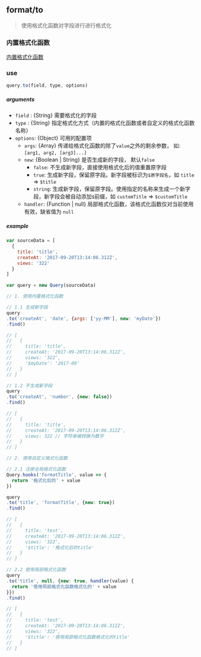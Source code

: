 ## format/to
> 使用格式化函数对字段进行进行格式化

### 内置格式化函数
[内置格式化函数](https://github.com/S-mohan/query/blob/master/docs/hooks.md)

### use
```javascript
query.to(field, type, options)
```
##### arguments
- `field` : {String} 需要格式化的字段
- `type`  : {String} 指定格式化方式（内置的格式化函数或者自定义的格式化函数名称）
- `options`: {Object} 可用的配置项
  - `args`: {Array} 传递给格式化函数的除了`value`之外的剩余参数， 如: `[arg1, arg2, [arg3]...]`
  - `new`: {Boolean | String} 是否生成新的字段， 默认`false`
     - `false`: 不生成新字段，直接使用格式化后的值重置原字段
     - `true`: 生成新字段，保留原字段。新字段被标识为`$原字段名`，如 `title` => `$title`
     - `string`: 生成新字段，保留原字段。使用指定的名称来生成一个新字段，新字段会被自动添加`$`前缀，如 `customTitle` => `$customTitle`
  - `handler`: {Function | null} 局部格式化函数，该格式化函数仅对当前使用有效，缺省值为 `null`

##### example

```javascript
var sourceData = [
  {
    title: 'title',
    createAt: '2017-09-20T13:14:06.312Z',
    views: '322'
  }
]

var query = new Query(sourceData)

// 1. 使用内置格式化函数

// 1.1 生成新字段
query
.to('createAt', 'date', {args: ['yy-MM'], new: 'myDate'})
.find() 

// [
//   {
//     title: 'title',
//     createAt: '2017-09-20T13:14:06.312Z',
//     views: '322',
//     '$myDate': '2017-09'
//   }
// ]

// 1.2 不生成新字段
query
.to('createAt', 'number', {new: false})
.find()

// [
//   {
//     title: 'title',
//     createAt: '2017-09-20T13:14:06.312Z',
//     views: 322 // 字符串被转换为数字
//   }
// ]

// 2. 使用自定义格式化函数

// 2.1 注册全局格式化函数
Query.hooks('formatTitle', value => {
  return '格式化后的' + value
})

query
.to('title', 'formatTitle', {new: true})
.find()

// [
//   {
//     title: 'test',
//     createAt: '2017-09-20T13:14:06.312Z',
//     views: '322',
//     '$title': '格式化后的title'
//   }
// ]

// 2.2 使用局部格式化函数
query
.to('title', null, {new: true, handler(value) {
  return '使用局部格式化函数格式化的' + value
}})
.find()

// [
//   {
//     title: 'test',
//     createAt: '2017-09-20T13:14:06.312Z',
//     views: '322',
//     '$title': '使用局部格式化函数格式化的title'
//   }
// ]

```  
